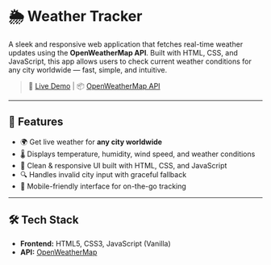 # 🌦️ Weather Tracker

A sleek and responsive web application that fetches real-time weather updates using the **OpenWeatherMap API**. Built with HTML, CSS, and JavaScript, this app allows users to check current weather conditions for any city worldwide — fast, simple, and intuitive.

> 🔗 [Live Demo](https://sudharshansuthrav.github.io/weather-tracker) | 📦 [OpenWeatherMap API](https://openweathermap.org/api)

---

## 🚀 Features

- 🌍 Get live weather for **any city worldwide**
- 🌡️ Displays temperature, humidity, wind speed, and weather conditions
- 🎨 Clean & responsive UI built with HTML, CSS, and JavaScript
- 🔍 Handles invalid city input with graceful fallback
- 📱 Mobile-friendly interface for on-the-go tracking

---

## 🛠️ Tech Stack

- **Frontend:** HTML5, CSS3, JavaScript (Vanilla)
- **API:** [OpenWeatherMap](https://openweathermap.org/api)

